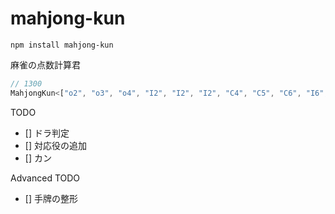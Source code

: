 # mahjong-kun

```shell
npm install mahjong-kun
```

麻雀の点数計算君

```typescript
// 1300
MahjongKun<["o2", "o3", "o4", "I2", "I2", "I2", "C4", "C5", "C6", "I6", "I6", "I6", "o4", "o4"], "o3", "ron">
```

TODO
- [] ドラ判定
- [] 対応役の追加
- [] カン

Advanced TODO
- [] 手牌の整形
